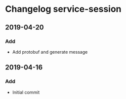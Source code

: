 # Changelog service-session

## 2019-04-20
### Add
  - Add protobuf and generate message

## 2019-04-16
### Add
  - Initial commit
